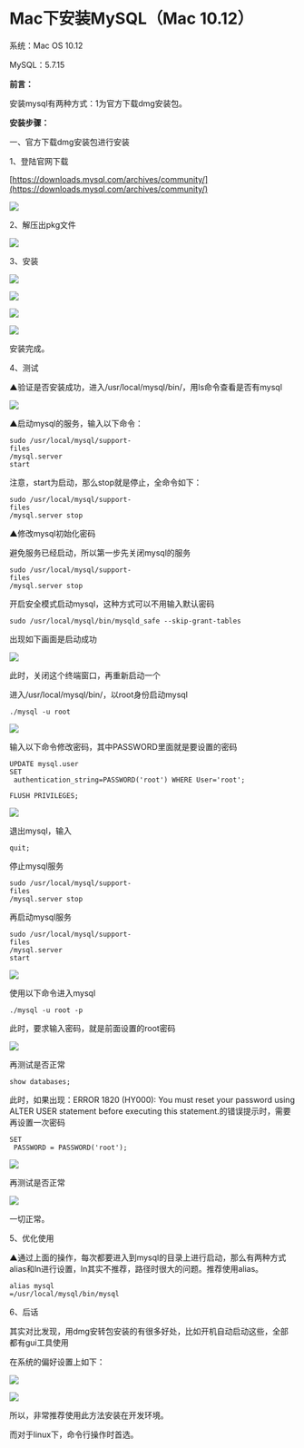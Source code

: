 # Mac下安装MySQL（Mac 10.12）

系统：Mac OS 10.12

MySQL：5.7.15

**前言：**

安装mysql有两种方式：1为官方下载dmg安装包。

**安装步骤：**

一、官方下载dmg安装包进行安装

1、登陆官网下载

[https://downloads.mysql.com/archives/community/](https://downloads.mysql.com/archives/community/)

[![](/assets/417876-20170112015632369-658606563.png)](https://images2015.cnblogs.com/blog/417876/201701/417876-20170112015632369-658606563.png)

2、解压出pkg文件

[![](/assets/417876-20170112021126760-1316383060.png)](https://images2015.cnblogs.com/blog/417876/201701/417876-20170112021126760-1316383060.png)

3、安装

[![](/assets/417876-20170112021149244-449090488.png)](https://images2015.cnblogs.com/blog/417876/201701/417876-20170112021149244-449090488.png)

[![](/assets/417876-20170112021158306-295705897.png)](https://images2015.cnblogs.com/blog/417876/201701/417876-20170112021158306-295705897.png)

[![](/assets/417876-20170112021223244-1952874972.png)](https://images2015.cnblogs.com/blog/417876/201701/417876-20170112021223244-1952874972.png)

[![](/assets/417876-20170112021313572-1471559485.png)](https://images2015.cnblogs.com/blog/417876/201701/417876-20170112021313572-1471559485.png)

安装完成。

4、测试

▲验证是否安装成功，进入/usr/local/mysql/bin/，用ls命令查看是否有mysql

[![](/assets/417876-20170112024504994-564741458.png)](https://images2015.cnblogs.com/blog/417876/201701/417876-20170112024504994-564741458.png)

▲启动mysql的服务，输入以下命令：

```
sudo /usr/local/mysql/support-
files
/mysql.server 
start
```

注意，start为启动，那么stop就是停止，全命令如下：

```
sudo /usr/local/mysql/support-
files
/mysql.server stop
```

▲修改mysql初始化密码

避免服务已经启动，所以第一步先关闭mysql的服务

```
sudo /usr/local/mysql/support-
files
/mysql.server stop
```

开启安全模式启动mysql，这种方式可以不用输入默认密码

```
sudo /usr/local/mysql/bin/mysqld_safe --skip-grant-tables
```

出现如下画面是启动成功

[![](/assets/417876-20170112025955556-157240274.png)](https://images2015.cnblogs.com/blog/417876/201701/417876-20170112025955556-157240274.png)

此时，关闭这个终端窗口，再重新启动一个

进入/usr/local/mysql/bin/，以root身份启动mysql

```
./mysql -u root
```

[![](/assets/417876-20170112030211369-1233431346.png)](https://images2015.cnblogs.com/blog/417876/201701/417876-20170112030211369-1233431346.png)

输入以下命令修改密码，其中PASSWORD里面就是要设置的密码

```
UPDATE mysql.user 
SET
 authentication_string=PASSWORD('root') WHERE User='root';
```

```
FLUSH PRIVILEGES;
```

[![](/assets/417876-20170112030451228-1201238217.png)](https://images2015.cnblogs.com/blog/417876/201701/417876-20170112030451228-1201238217.png)

退出mysql，输入

```
quit;
```

停止mysql服务

```
sudo /usr/local/mysql/support-
files
/mysql.server stop
```

再启动mysql服务

```
sudo /usr/local/mysql/support-
files
/mysql.server 
start
```

[![](/assets/417876-20170112030702056-743541117.png)](https://images2015.cnblogs.com/blog/417876/201701/417876-20170112030702056-743541117.png)

使用以下命令进入mysql

```
./mysql -u root -p
```

此时，要求输入密码，就是前面设置的root密码

[![](/assets/417876-20170112030827510-208344692.png)](https://images2015.cnblogs.com/blog/417876/201701/417876-20170112030827510-208344692.png)

再测试是否正常

```
show databases;
```

此时，如果出现：ERROR 1820 \(HY000\): You must reset your password using ALTER USER statement before executing this statement.的错误提示时，需要再设置一次密码

```
SET
 PASSWORD = PASSWORD('root');
```

[![](/assets/417876-20170112031309525-2077952956.png)](https://images2015.cnblogs.com/blog/417876/201701/417876-20170112031309525-2077952956.png)

再测试是否正常

[![](https://images2015.cnblogs.com/blog/417876/201701/417876-20170112031351291-2053243565.png)](https://images2015.cnblogs.com/blog/417876/201701/417876-20170112031351291-2053243565.png)

一切正常。

5、优化使用

▲通过上面的操作，每次都要进入到mysql的目录上进行启动，那么有两种方式alias和ln进行设置，ln其实不推荐，路径时很大的问题。推荐使用alias。

```
alias mysql
=/usr/local/mysql/bin/mysql
```

6、后话

其实对比发现，用dmg安转包安装的有很多好处，比如开机自动启动这些，全部都有gui工具使用

在系统的偏好设置上如下：

[![](/assets/417876-20170112034645494-1582023783.png)](https://images2015.cnblogs.com/blog/417876/201701/417876-20170112034645494-1582023783.png)

[![](/assets/417876-20170112034707525-1143536342.png)](https://images2015.cnblogs.com/blog/417876/201701/417876-20170112034707525-1143536342.png)

所以，非常推荐使用此方法安装在开发环境。

而对于linux下，命令行操作时首选。

